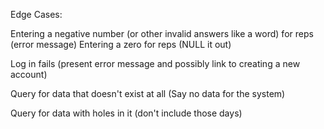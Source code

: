Edge Cases:

Entering a negative number (or other invalid answers like a word) for reps (error message)
Entering a zero for reps (NULL it out)

Log in fails (present error message and possibly link to creating a new account)

Query for data that doesn't exist at all (Say no data for the system)

Query for data with holes in it (don't include those days)

